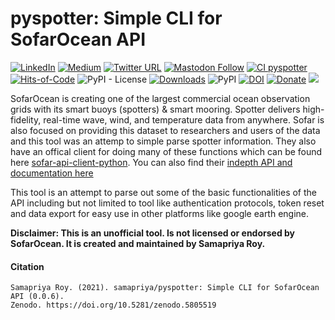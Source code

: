 # pyspotter: Simple CLI for SofarOcean API

[![LinkedIn](https://img.shields.io/badge/LinkedIn-0077B5?style=plastic&logo=linkedin&logoColor=white)](https://www.linkedin.com/in/samapriya/)
[![Medium](https://img.shields.io/badge/Medium-12100E?style=flat&logo=medium&logoColor=white)](https://medium.com/@samapriyaroy)
[![Twitter URL](https://img.shields.io/twitter/follow/samapriyaroy?style=social)](https://twitter.com/intent/follow?screen_name=samapriyaroy)
[![Mastodon Follow](https://img.shields.io/mastodon/follow/109627075086849826?domain=https%3A%2F%2Fmapstodon.space%2F)](https://mapstodon.space/@samapriya)
[![CI pyspotter](https://github.com/samapriya/pyspotter/actions/workflows/package_ci.yml/badge.svg)](https://github.com/samapriya/pyspotter/actions/workflows/package_ci.yml)
[![Hits-of-Code](https://hitsofcode.com/github/open-oceans/pyspotter?branch=main)](https://hitsofcode.com/github/open-oceans/pyspotter?branch=main)
![PyPI - License](https://img.shields.io/pypi/l/pyspotter)
[![Downloads](https://pepy.tech/badge/pyspotter)](https://pepy.tech/project/pyspotter)
![PyPI](https://img.shields.io/pypi/v/pyspotter)
[![DOI](https://zenodo.org/badge/DOI/10.5281/zenodo.5805519.svg)](https://doi.org/10.5281/zenodo.5805519)
[![Donate](https://img.shields.io/badge/Donate-Buy%20me%20a%20Chai-teal)](https://www.buymeacoffee.com/samapriya)
[![](https://img.shields.io/static/v1?label=Sponsor&message=%E2%9D%A4&logo=GitHub&color=%23fe8e86)](https://github.com/sponsors/samapriya)


SofarOcean is creating one of the largest commercial ocean observation grids with its smart buoys (spotters) & smart mooring. Spotter delivers high-fidelity, real-time wave, wind, and temperature data from anywhere. Sofar is also focused on providing this dataset to researchers and users of the data and this tool was an attemp to simple parse spotter information. They also have an offical client for doing many of these functions which can be found here [sofar-api-client-python](https://github.com/sofarocean/sofar-api-client-python). You can also find their [indepth API and documentation here](https://docs.sofarocean.com/)

This tool is an attempt to parse out some of the basic functionalities of the API including but not limited to tool like authentication protocols, token reset and data export for easy use in other platforms like google earth engine.


**Disclaimer: This is an unofficial tool. Is not licensed or endorsed by SofarOcean. It is created and maintained by Samapriya Roy.**

#### Citation

```
Samapriya Roy. (2021). samapriya/pyspotter: Simple CLI for SofarOcean API (0.0.6).
Zenodo. https://doi.org/10.5281/zenodo.5805519
```
